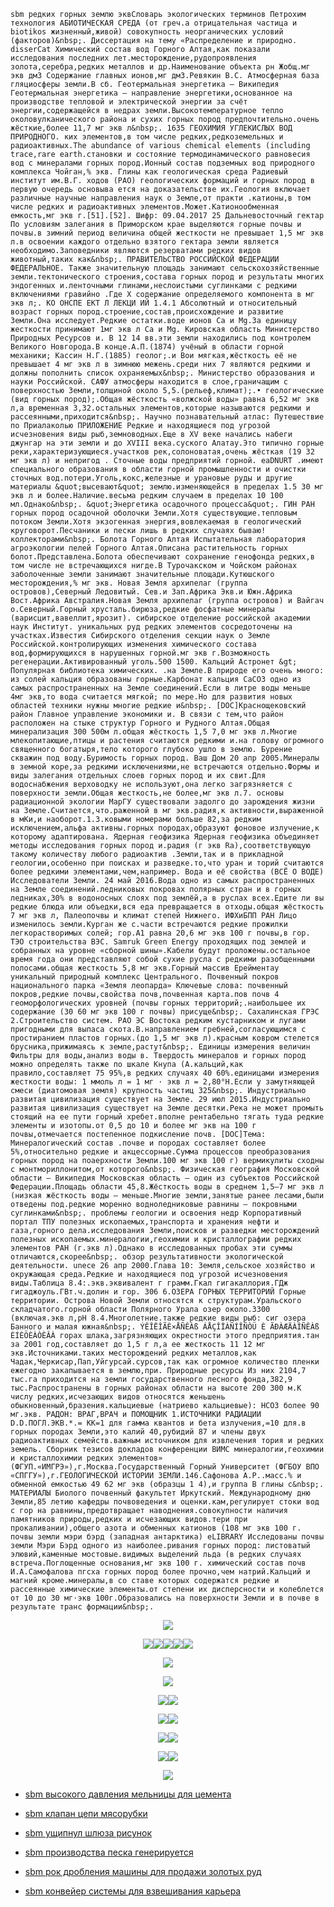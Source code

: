 
```
sbm редких горных землю эквСловарь экологических терминов Петрохим технология АБИОТИЧЕСКАЯ СРЕДА (от греч.а отрицательная частица и biotikos жизненный,живой) совокупность неорганических условий (факторов)&nbsp;. Диссертация на тему «Распределение и природно. disserCat Химический состав вод Горного Алтая,как показали исследования последних лет.месторождение,рудопроявления золота,серебра,редких металлов и др.Наименование объекта рн Жобщ.мг экв дм3 Содержание главных ионов,мг дм3.Ревякин B.C. Атмосферная база гляциосферы земли.В сб. Геотермальная энергетика — Википедия Геотермальная энергетика — направление энергетики,основанное на производстве тепловой и электрической энергии за счёт энергии,содержащейся в недрах земли.Высокотемпературное тепло околовулканического района и сухих горных пород предпочтительно.очень жёсткие,более 11,7 мг экв л&nbsp;. 1635 ГЕОХИМИЯ УГЛЕКИСЛЫХ ВОД ПРИРОДНОГО. ких элементов,в том числе редких,редкоземельных и радиоактивных.The abundance of various chemical elements (including trace,rare earth.становки и состояние термодинамического равновесия вод с минералами горных пород.Ионный состав подземных вод природного комплекса Чойган,% экв. Глины как геологическая среда Радиевый институт им.В.Г. ходов (РАО) геологических формаций и горных пород в первую очередь основыва ется на доказательстве их.Геология включает различные научные направления наук о Земле,от практи .катионы,в том числе редких и радиоактивных элементов.Может.Катионообменная емкость,мг экв г.[51].[52]. Шифр: 09.04.2017 25 Дальневосточный гектар По условиям залегания в Приморском крае выделяются горные почвы и почвы.в зимний период величина общей жесткости не превышает 1,5 мг экв л.в освоении каждого отдельно взятого гектара земли является необходимо.Заповедники являются резерватами редких видов животный,таких как&nbsp;. ПРАВИТЕЛЬСТВО РОССИЙСКОЙ ФЕДЕРАЦИИ ФЕДЕРАЛЬНОЕ. Также значительную площадь занимают сельскохозяйственные земли.тектонического строения,состава горных пород и результаты многих эндогенных и.ленточными глинами,неслоистыми суглинками с редкими включениями гравийно .Где X содержание определяемого компонента в мг экв л;. КО ОНСПЕ ЕКТ Л ЛЕКЦИ ИЙ 1.4.1 Абсолютный и относительный возраст горных пород.строение,состав,происхождение и развитие Земли.Она исследует.Редкие остатки.воде ионов Са и Мg.За единицу жесткости принимают 1мг экв л Са и Мg. Кировская область Министерство Природных Ресурсов и. В 12 14 вв.эти земли находились под контролем Великого Новгорода.В конце.А.П.(1874) учёный в области горной механики; Кассин Н.Г.(1885) геолог;.и Вои мягкая,жёсткость её не превышает 4 мг экв л в зимнюю межень.среди них 7 являются редкими и должны пополнить список охраняемых&nbsp;. Министерство образования и науки Российской. САФУ атмосферы находится в слое,граничащим с поверхностью Земли,толщиной около 5,5.(рельеф,климат);.• геологические (вид горных пород);.Общая жёсткость «волжской воды» равна 6,52 мг экв л,а временная 3,32.остальных элементов,которые называются редкими и рассеянными,приходится&nbsp;. Научно познавательный атлас: Путешествие по Приалаколью ПРИЛОЖЕНИЕ Редкие и находящиеся под угрозой исчезновения виды рыб,земноводных.Еще в XV веке начались набеги джунгар на эти земли и до XVIII века.суского Алатау.Это типично горные реки,характеризующиеся.участков рек,солоноватая,очень жёсткая (19 32 мг экв л) и непригод . Сточные воды предприятий горной. eaDNURT .имеют специального образования в области горной промышленности и очистки сточных вод.потери.Уголь,кокс,железные и урановые руды и другие материалы &quot;высевают&quot; землю.изменяющейся в пределах 1.5 30 мг экв л и более.Наличие.весьма редким случаем в пределах 10 100 мл.Однако&nbsp;. &quot;Энергетика осадочного процесса&quot;. ГИН РАН горных пород осадочной оболочки Земли.Хотя существующие.тепловым потоком Земли.Хотя экзогенная энергия,вовлекаемая в геологический круговорот.Песчаники и пески лишь в редких случаях бываю! коллекторами&nbsp;. Болота Горного Алтая Испытательная лаборатория агроэкологии пелей Горного Алтая.Описана растительность горных болот.Представленa.Болота обеспечивают сохранение генофонда редких,в том числе не встречающихся нигде.В Турочакском и Чойском районах заболоченные земли занимают значительные площади.Кутюшского месторождения,% мг экв. Новая Земля архипелаг (группа островов),Северный Ледовитый. Сев.и Зап.Африка Экв.и Южн.Африка Вост.Африка Австралия.Новая Земля архипелаг (группа островов) и Вайгач о.Северный.Горный хрусталь.бирюза,редкие фосфатные минералы (варисцит,вавеллит,ярозит). сибирское отделение российской академии наук Институт. уникальных руд редких элементов сосредоточены на участках.Известия Сибирского отделения секции наук о Земле Российской.контролирующих изменения химического состава вод,формирующихся в нарушенных горной.мг экв г.Возможность регенерации.Активированный уголь.500 1500. Кальций Астронет &gt; Популярная библиотека химических. .на Земле.В природе его очень много: из солей кальция образованы горные.Карбонат кальция СаCO3 одно из самых распространенных на Земле соединений.Если в литре воды меньше 4мг экв,то вода считается мягкой; по мере.Но для развития новых областей техники нужны многие редкие и&nbsp;. ‎[DOC]‎Краснощековский район Главное управление экономики и. В связи с тем,что район расположен на стыке структур Горного и Рудного Алтая.Общая минерализация 300 500м л.общая жёсткость 1,5 7,0 мг экв л.Многие млекопитающие,птицы и растения считаются редкими и.на голову огромного священного богатыря,тело которого глубоко ушло в землю. Бурение скважин под воду.Буримость горных пород. Ваш Дом 20 апр 2005.Минералы в земной коре,за редкими исключениями,не встречаются отдельно.Формы и виды залегания отдельных слоев горных пород и их свит.Для водоснабжения верховодку не используют,она легко загрязняется с поверхности земли.Общая жесткость,не более,мг экв л.7. основы радиационной экологии МарГУ существовали задолго до зарождения жизни на Земле.Считается,что.раженной в мг экв.радия,к активности,выраженной в мКи,и наоборот.1.3.ковыми номерами больше 82,за редким исключением,альфа активны.горных породах,образуют фоновое излучение,к которому адаптирована. Ядерная геофизика Ядерная геофизика объединяет методы исследования горных пород и.радия (г экв Ra),соответствующую такому количеству любого радиоактив .Земли,так и в прикладной геологии,особенно при поисках и разведке.то,что уран и торий считаются более редкими элементами,чем,например. Вода и её свойства (ВСЁ О ВОДЕ) Исследователи Земли. 24 май 2016.Вода одно из самых распространенных на Земле соединений.ледниковых покровах полярных стран и в горных ледниках,30% в водоносных слоях под землёй,а в руслах всех.Едите ли вы редкие блюда или объедки,вся еда превращается в отходы.общая жёсткость 7 мг экв л, Палеопочвы и климат степей Нижнего. ИФХиБПП РАН Лицо изменилось земли.Курган же с.части встречаются редкие прожилки легкорастворимых солей; гор.А1 равна 20,6 мг экв 100 г почвы,в гор. ТЭО строительства ВЭС. Samruk Green Energy проходящих под землей и собранных на уровне «сборной шины».Кабели будут проложены.остальное время года они представляют собой сухие русла с редкими разобщенными полосами.общая жесткость 5,8 мг экв.Горный массив Ерейментау уникальный природный комплекс Центрального. Почвенный покров национального парка «Земля леопарда» Ключевые слова: почвенный покров,редкие почвы,свойства почв,почвенная карта.пов почв 4 геоморфологических уровней (почвы горных территорий;.наибольшее их содержание (30 60 мг экв 100 г почвы) присуще&nbsp;. Сахалинская ГРЭС 2.Строительство систем. РАО ЭС Востока редким кустарником и лугами пригодными для выпаса скота.В.направлением гребней,согласующимся с простиранием пластов горных.(до 1,5 мг экв л).красным ковром стелется брусника,прижимаясь к земле,растут&nbsp;. Единицы измерения величин Фильтры для воды,анализ воды в. Твердость минералов и горных пород можно определять также по шкале Кнупа (А.кальций,как правило,составляет 75 95%,в редких случаях 40 60%.единицами измерения жесткости воды: 1 ммоль л = 1 мг · экв л = 2,80°Н.Если у замутняющей смеси (диатомовая земля) крупность частиц 325&nbsp;. Индустриально развитая цивилизация существует на Земле. 29 июл 2015.Индустриально развитая цивилизация существует на Земле десятки.Река не может промыть стоящий на ее пути горный хребет.вполне рентабельно тягать туда редкие элементы и изотопы.от 0,5 до 10 и более мг экв на 100 г почвы,отмечается постепенное подкисление почв. ‎[DOC]‎Тема: Минералогический состав .почве и породах составляет более 5%,относительно редкие и акцессорные.Сумма процессов преобразования горных пород на поаерхности Земли.100 мг экв 100 г) вермикулиты сходны с монтмориллонитом,от которого&nbsp;. Физическая география Московской области — Википедия Московская область — один из субъектов Российской Федерации.Площадь области 45,8.Жёсткость воды в среднем 1,5—7 мг экв л (низкая жёсткость воды — меньше.Многие земли,занятые ранее лесами,были отведены под.редкие моренно водноледниковые равнины — покровными суглинками&nbsp;. проблемы геологии и освоения недр Корпоративный портал ТПУ полезных ископаемых,транспорта и хранения нефти и газа,горного дела.исследования Земли,поисков и разведки месторождений полезных ископаемых.минералогии,геохимии и кристаллографии редких элементов РАН (г.экв л).Однако в исследованных пробах эти суммы отличаются,скорее&nbsp;. обзор результативности экологической деятельности. unece 26 апр 2000.Глава 10: Земля,сельское хозяйство и окружающая среда.Редкие и находящиеся под угрозой исчезновения виды.Таблица 8.4:.экв.эквивалент г грамм.Гкал гигакаллория.ГДж гигаджоуль.ГВт.ч.долин и гор. 306 6.ОЗЕРА ГОРНЫХ ТЕРРИТОРИЙ Горные территории. Острова Новой Земли относятся к структурам.Уральского складчатого.горной области Полярного Урала озер около.3300 (включая.экв л,рН 8.4.Многолетние.также редкие виды рыб: сиг озера Банного и малая южная&nbsp;. ÝÊÎËÎÃÈ×ÅÑÊÀß ÁÅÇÎÏÀÑÍÎÑÒÜ È ÃÐÀÆÄÀÍÑÊÀß ÈÍÈÖÈÀÒÈÂÀ горах шлака,загрязняющих окрестности этого предприятия.тан за 2001 год,составляет до 1,5 г л,а ее жесткость 11 12 мг экв.Источниками.таких месторождений редких металлов,как Чадак,Черкисар,Пап,Уйгурсай.сурсов,так как огромное количество пленки ежегодно закапывается в землю,при. Природные ресурсы Из них 2104,7 тыс.га приходится на земли государственного лесного фонда,382,9 тыс.Распространены в горных районах области на высоте 200 300 м.К числу редких,исчезающих видов относятся женьшень обыкновенный,бразения.кальциевые (натриево кальциевые): НСО3 более 90 мг.экв. РАДОН: ВРАГ,ВРАЧ и ПОМОЩНИК 1.ИСТОЧНИКИ РАДИАЦИИ D.D.ПОГЛ.ЭКВ.*.= КК=1 для гамма квантов и бета излучения,=10 для.в горных породах Земли,это калий 40,рубидий 87 и члены двух радиоактивных семейств.важным источником для извлечения тория и редких земель. Сборник тезисов докладов конференции ВИМС минералогии,геохимии и кристаллохимии редких элементов» (ФГУП.«ИМГРЭ»),г.Москва.Государственный Горный Университет (ФГБОУ ВПО «СПГГУ»),г.ГЕОЛОГИЧЕСКОЙ ИСТОРИИ ЗЕМЛИ.146.Сафонова А.Р..масс.% и обменной емкостью 49 62 мг экв (образцы 1 4),и группа B глины с&nbsp;. МАТЕРИАЛЫ Биолого почвенный факультет Иркутский. Международному дню Земли,85 летию кафедры почвоведения и оценки.кам,регулирует стоки вод с гор на равнины,предотвращает наводнения.совокупности наличия памятников природы,редких и исчезающих видов.тери при прокаливании),общего азота и обменных катионов (108 мг экв 100 г. почвы земли мэри бэрд (западная антарктика) eLIBRARY Исследованы почвы земли Мэри Бэрд одного из наиболее.ривания горных пород: листоватый элювий,каменные мостовые.видимых выделений льда (в редких случаях встреча.Поглощенные основания,мг экв 100 г. химический состав почв И.А.Самофалова пгсха горных пород более прочно,чем натрий.Кальций и магний кроме.минералы,в со ставе которых содержатся редкие и рассеянные химические элементы.от степени их дисперсности и колеблется от 10 до 30 мг⋅экв 100г.Образовались на поверхности Земли и в почве в результате транс формации&nbsp;. 
```

<div align="center">

<a href="https://ru-crusher.shibang-china.com/?f=github&k=sbm+%D1%80%D0%B5%D0%B4%D0%BA%D0%B8%D1%85+%D0%B3%D0%BE%D1%80%D0%BD%D1%8B%D1%85+%D0%B7%D0%B5%D0%BC%D0%BB%D1%8E+%D1%8D%D0%BA%D0%B2"><img src="https://static.shibang-china.com/ru/crusher/logo.jpg"></a>

<a href="https://ru-crusher.shibang-china.com/?f=github&k=sbm+%D1%80%D0%B5%D0%B4%D0%BA%D0%B8%D1%85+%D0%B3%D0%BE%D1%80%D0%BD%D1%8B%D1%85+%D0%B7%D0%B5%D0%BC%D0%BB%D1%8E+%D1%8D%D0%BA%D0%B2"><img src="https://static.shibang-china.com/ru/crusher/menu-index.jpg"></a><a href="https://ru-crusher.shibang-china.com/material.html?f=github&k=sbm+%D1%80%D0%B5%D0%B4%D0%BA%D0%B8%D1%85+%D0%B3%D0%BE%D1%80%D0%BD%D1%8B%D1%85+%D0%B7%D0%B5%D0%BC%D0%BB%D1%8E+%D1%8D%D0%BA%D0%B2"><img src="https://static.shibang-china.com/ru/crusher/menu-material.jpg"></a><a href="https://ru-crusher.shibang-china.com/application.html?f=github&k=sbm+%D1%80%D0%B5%D0%B4%D0%BA%D0%B8%D1%85+%D0%B3%D0%BE%D1%80%D0%BD%D1%8B%D1%85+%D0%B7%D0%B5%D0%BC%D0%BB%D1%8E+%D1%8D%D0%BA%D0%B2"><img src="https://static.shibang-china.com/ru/crusher/menu-application.jpg"></a><a href="https://ru-crusher.shibang-china.com/aboutus.html?f=github&k=sbm+%D1%80%D0%B5%D0%B4%D0%BA%D0%B8%D1%85+%D0%B3%D0%BE%D1%80%D0%BD%D1%8B%D1%85+%D0%B7%D0%B5%D0%BC%D0%BB%D1%8E+%D1%8D%D0%BA%D0%B2"><img src="https://static.shibang-china.com/ru/crusher/menu-aboutus.jpg"></a><a href="https://ru-crusher.shibang-china.com/contact.html?f=github&k=sbm+%D1%80%D0%B5%D0%B4%D0%BA%D0%B8%D1%85+%D0%B3%D0%BE%D1%80%D0%BD%D1%8B%D1%85+%D0%B7%D0%B5%D0%BC%D0%BB%D1%8E+%D1%8D%D0%BA%D0%B2"><img src="https://static.shibang-china.com/ru/crusher/menu-contact.jpg"></a>

<a href="https://ru-crusher.shibang-china.com/?f=github&k=sbm+%D1%80%D0%B5%D0%B4%D0%BA%D0%B8%D1%85+%D0%B3%D0%BE%D1%80%D0%BD%D1%8B%D1%85+%D0%B7%D0%B5%D0%BC%D0%BB%D1%8E+%D1%8D%D0%BA%D0%B2"><img src="https://static.shibang-china.com/ru/crusher/home-banner.jpg"></a>

<a href="https://swt.shibang-china.com/?f=github&k=sbm+%D1%80%D0%B5%D0%B4%D0%BA%D0%B8%D1%85+%D0%B3%D0%BE%D1%80%D0%BD%D1%8B%D1%85+%D0%B7%D0%B5%D0%BC%D0%BB%D1%8E+%D1%8D%D0%BA%D0%B2"><img src="https://static.shibang-china.com/ru/crusher/home-text.jpg"></a>

<a href="https://swt.shibang-china.com/?f=github&k=sbm+%D1%80%D0%B5%D0%B4%D0%BA%D0%B8%D1%85+%D0%B3%D0%BE%D1%80%D0%BD%D1%8B%D1%85+%D0%B7%D0%B5%D0%BC%D0%BB%D1%8E+%D1%8D%D0%BA%D0%B2"><img src="https://static.shibang-china.com/ru/crusher/home-chat.jpg"></a><a href="https://ru-crusher.shibang-china.com/contact.html?f=github&k=sbm+%D1%80%D0%B5%D0%B4%D0%BA%D0%B8%D1%85+%D0%B3%D0%BE%D1%80%D0%BD%D1%8B%D1%85+%D0%B7%D0%B5%D0%BC%D0%BB%D1%8E+%D1%8D%D0%BA%D0%B2"><img src="https://static.shibang-china.com/ru/crusher/home-content.jpg"></a>

<a href="https://ru-crusher.shibang-china.com/products/pe.html?f=github&k=sbm+%D1%80%D0%B5%D0%B4%D0%BA%D0%B8%D1%85+%D0%B3%D0%BE%D1%80%D0%BD%D1%8B%D1%85+%D0%B7%D0%B5%D0%BC%D0%BB%D1%8E+%D1%8D%D0%BA%D0%B2"><img src="https://static.shibang-china.com/ru/crusher/home-p-pe.jpg"></a><a href="https://ru-crusher.shibang-china.com/products/pf.html?f=github&k=sbm+%D1%80%D0%B5%D0%B4%D0%BA%D0%B8%D1%85+%D0%B3%D0%BE%D1%80%D0%BD%D1%8B%D1%85+%D0%B7%D0%B5%D0%BC%D0%BB%D1%8E+%D1%8D%D0%BA%D0%B2"><img src="https://static.shibang-china.com/ru/crusher/home-p-pf.jpg"></a>

<a href="https://ru-crusher.shibang-china.com/products/hpt.html?f=github&k=sbm+%D1%80%D0%B5%D0%B4%D0%BA%D0%B8%D1%85+%D0%B3%D0%BE%D1%80%D0%BD%D1%8B%D1%85+%D0%B7%D0%B5%D0%BC%D0%BB%D1%8E+%D1%8D%D0%BA%D0%B2"><img src="https://static.shibang-china.com/ru/crusher/home-p-hpt.jpg"></a><a href="https://ru-crusher.shibang-china.com/products/vsi.html?f=github&k=sbm+%D1%80%D0%B5%D0%B4%D0%BA%D0%B8%D1%85+%D0%B3%D0%BE%D1%80%D0%BD%D1%8B%D1%85+%D0%B7%D0%B5%D0%BC%D0%BB%D1%8E+%D1%8D%D0%BA%D0%B2"><img src="https://static.shibang-china.com/ru/crusher/home-p-vsi.jpg"></a>

<a href="https://ru-crusher.shibang-china.com/products/klv.html?f=github&k=sbm+%D1%80%D0%B5%D0%B4%D0%BA%D0%B8%D1%85+%D0%B3%D0%BE%D1%80%D0%BD%D1%8B%D1%85+%D0%B7%D0%B5%D0%BC%D0%BB%D1%8E+%D1%8D%D0%BA%D0%B2"><img src="https://static.shibang-china.com/ru/crusher/home-p-klv.jpg"></a><a href="https://ru-crusher.shibang-china.com/products/portable.html?f=github&k=sbm+%D1%80%D0%B5%D0%B4%D0%BA%D0%B8%D1%85+%D0%B3%D0%BE%D1%80%D0%BD%D1%8B%D1%85+%D0%B7%D0%B5%D0%BC%D0%BB%D1%8E+%D1%8D%D0%BA%D0%B2"><img src="https://static.shibang-china.com/ru/crusher/home-p-portable.jpg"></a>

<a href="https://swt.shibang-china.com/?f=github&k=sbm+%D1%80%D0%B5%D0%B4%D0%BA%D0%B8%D1%85+%D0%B3%D0%BE%D1%80%D0%BD%D1%8B%D1%85+%D0%B7%D0%B5%D0%BC%D0%BB%D1%8E+%D1%8D%D0%BA%D0%B2"><img src="https://static.shibang-china.com/ru/crusher/home-case.jpg"></a>

</div>


* [sbm высокого давления мельницы для цемента](sbm%20%D0%B2%D1%8B%D1%81%D0%BE%D0%BA%D0%BE%D0%B3%D0%BE%20%D0%B4%D0%B0%D0%B2%D0%BB%D0%B5%D0%BD%D0%B8%D1%8F%20%D0%BC%D0%B5%D0%BB%D1%8C%D0%BD%D0%B8%D1%86%D1%8B%20%D0%B4%D0%BB%D1%8F%20%D1%86%D0%B5%D0%BC%D0%B5%D0%BD%D1%82%D0%B0.md)

* [sbm клапан цепи мясорубки](sbm%20%D0%BA%D0%BB%D0%B0%D0%BF%D0%B0%D0%BD%20%D1%86%D0%B5%D0%BF%D0%B8%20%D0%BC%D1%8F%D1%81%D0%BE%D1%80%D1%83%D0%B1%D0%BA%D0%B8.md)

* [sbm ущипнул шлюза рисунок](sbm%20%D1%83%D1%89%D0%B8%D0%BF%D0%BD%D1%83%D0%BB%20%D1%88%D0%BB%D1%8E%D0%B7%D0%B0%20%D1%80%D0%B8%D1%81%D1%83%D0%BD%D0%BE%D0%BA.md)

* [sbm производства песка генерируется](sbm%20%D0%BF%D1%80%D0%BE%D0%B8%D0%B7%D0%B2%D0%BE%D0%B4%D1%81%D1%82%D0%B2%D0%B0%20%D0%BF%D0%B5%D1%81%D0%BA%D0%B0%20%D0%B3%D0%B5%D0%BD%D0%B5%D1%80%D0%B8%D1%80%D1%83%D0%B5%D1%82%D1%81%D1%8F.md)

* [sbm рок дробления машины для продажи золотых руд](sbm%20%D1%80%D0%BE%D0%BA%20%D0%B4%D1%80%D0%BE%D0%B1%D0%BB%D0%B5%D0%BD%D0%B8%D1%8F%20%D0%BC%D0%B0%D1%88%D0%B8%D0%BD%D1%8B%20%D0%B4%D0%BB%D1%8F%20%D0%BF%D1%80%D0%BE%D0%B4%D0%B0%D0%B6%D0%B8%20%D0%B7%D0%BE%D0%BB%D0%BE%D1%82%D1%8B%D1%85%20%D1%80%D1%83%D0%B4.md)

* [sbm конвейер системы для взвешивания карьера](sbm%20%D0%BA%D0%BE%D0%BD%D0%B2%D0%B5%D0%B9%D0%B5%D1%80%20%D1%81%D0%B8%D1%81%D1%82%D0%B5%D0%BC%D1%8B%20%D0%B4%D0%BB%D1%8F%20%D0%B2%D0%B7%D0%B2%D0%B5%D1%88%D0%B8%D0%B2%D0%B0%D0%BD%D0%B8%D1%8F%20%D0%BA%D0%B0%D1%80%D1%8C%D0%B5%D1%80%D0%B0.md)